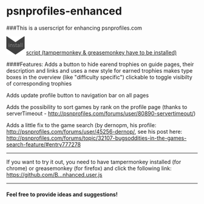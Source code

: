 # psnprofiles-enhanced
###This is a userscript for enhancing psnprofiles.com 

[install-link]: https://github.com/Barokai/psnprofiles-enhanced/raw/master/psnprofiles-enhanced.user.js
[logo]: https://github.com/Barokai/psnprofiles-enhanced/raw/master/img/install48.png (install userscript)
[![alt text][logo]][install-link]  [script (tampermonkey & greasemonkey have to be installed)](https://github.com/Barokai/psnprofiles-enhanced/raw/master/psnprofiles-enhanced.user.js)


####Features:
Adds a button to hide earend trophies on guide pages, their description and links and uses a new style for earned trophies
makes type boxes in the overview (like "difficulty specific") clickable to toggle visibilty of corresponding trophies

Adds update profile button to navigation bar on all pages

Adds the possibility to sort games by rank on the profile page (thanks to serverTimeout - http://psnprofiles.com/forums/user/80890-servertimeout/)

Adds a little fix to the game search (by dernopm, his profile: http://psnprofiles.com/forums/user/45256-dernop/, see his post here: http://psnprofiles.com/forums/topic/32107-bugsoddities-in-the-games-search-feature/#entry777278

---

If you want to try it out, you need to have tampermonkey installed (for chrome) or greasemonkey (for firefox) and click the following link: https://github.com/B...nhanced.user.js

---

#### Feel free to provide ideas and suggestions!
